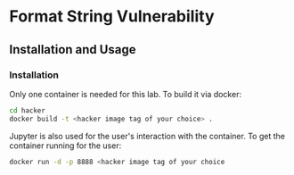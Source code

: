 # Format String Vulnerability

## Installation and Usage

### Installation
Only one container is needed for this lab. To build it via docker:

```bash
cd hacker
docker build -t <hacker image tag of your choice> .
```

Jupyter is also used for the user's interaction with the container. To get the container running for the user:

```bash
docker run -d -p 8888 <hacker image tag of your choice
```
